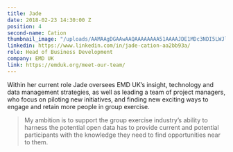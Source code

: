 ```yaml
---
title: Jade
date: 2018-02-23 14:30:00 Z
position: 4
second-name: Cation
thumbnail_image: "/uploads/AAMAAgDGAAwAAQAAAAAAAA51AAAAJDE1MDc3NDI5LWJlNjMtNGZkYy1hNGFjLWFiYjU2MjQ1MjEzYg.jpg"
linkedin: https://www.linkedin.com/in/jade-cation-aa2bb93a/
role: Head of Business Development
company: EMD UK
link: https://emduk.org/meet-our-team/
---
```


Within her current role Jade oversees EMD UK’s insight, technology and data management strategies, as well as leading a team of project managers, who focus on piloting new initiatives, and finding new exciting ways to engage and retain more people in group exercise.

> My ambition is to support the group exercise industry’s ability to harness the potential open data has to provide current and potential participants with the knowledge they need to find opportunities near to them.